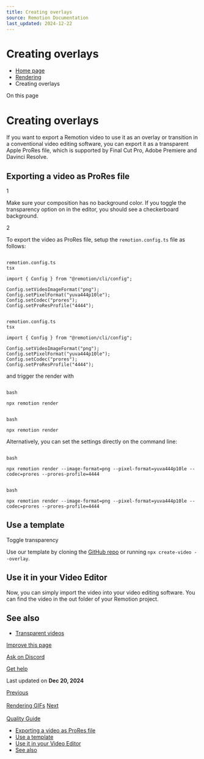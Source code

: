 ```yaml
---
title: Creating overlays
source: Remotion Documentation
last_updated: 2024-12-22
---
```


# Creating overlays

- [Home page](/)
- [Rendering](/docs/render)
- Creating overlays

On this page

# Creating overlays

If you want to export a Remotion video to use it as an overlay or transition in a conventional video editing software, you can export it as a transparent Apple ProRes file, which is supported by Final Cut Pro, Adobe Premiere and Davinci Resolve.

## Exporting a video as ProRes file [​](\#exporting-a-video-as-prores-file "Direct link to Exporting a video as ProRes file")

1

Make sure your composition has no background color. If you toggle the transparency option on in the editor, you should see a checkerboard background.

2

To export the video as ProRes file, setup the `remotion.config.ts` file as follows:

```

remotion.config.ts
tsx

import { Config } from "@remotion/cli/config";

Config.setVideoImageFormat("png");
Config.setPixelFormat("yuva444p10le");
Config.setCodec("prores");
Config.setProResProfile("4444");
```

```

remotion.config.ts
tsx

import { Config } from "@remotion/cli/config";

Config.setVideoImageFormat("png");
Config.setPixelFormat("yuva444p10le");
Config.setCodec("prores");
Config.setProResProfile("4444");
```

and trigger the render with

```

bash

npx remotion render
```

```

bash

npx remotion render
```

Alternatively, you can set the settings directly on the command line:

```

bash

npx remotion render --image-format=png --pixel-format=yuva444p10le --codec=prores --prores-profile=4444
```

```

bash

npx remotion render --image-format=png --pixel-format=yuva444p10le --codec=prores --prores-profile=4444
```

## Use a template [​](\#use-a-template "Direct link to Use a template")

Toggle transparency

Use our template by cloning the [GitHub repo](https://github.com/remotion-dev/template-overlay) or running `npx create-video --overlay`.

## Use it in your Video Editor [​](\#use-it-in-your-video-editor "Direct link to Use it in your Video Editor")

Now, you can simply import the video into your video editing software. You can find the video in the out folder of your Remotion project.

## See also [​](\#see-also "Direct link to See also")

- [Transparent videos](/docs/transparent-videos)

[Improve this page](https://github.com/remotion-dev/remotion/edit/main/packages/docs/docs/overlay.mdx)

[Ask on Discord](https://remotion.dev/discord)

[Get help](/docs/get-help)

Last updated on **Dec 20, 2024**

[Previous\
\
Rendering GIFs](/docs/render-as-gif) [Next\
\
Quality Guide](/docs/quality)

- [Exporting a video as ProRes file](#exporting-a-video-as-prores-file)
- [Use a template](#use-a-template)
- [Use it in your Video Editor](#use-it-in-your-video-editor)
- [See also](#see-also)
